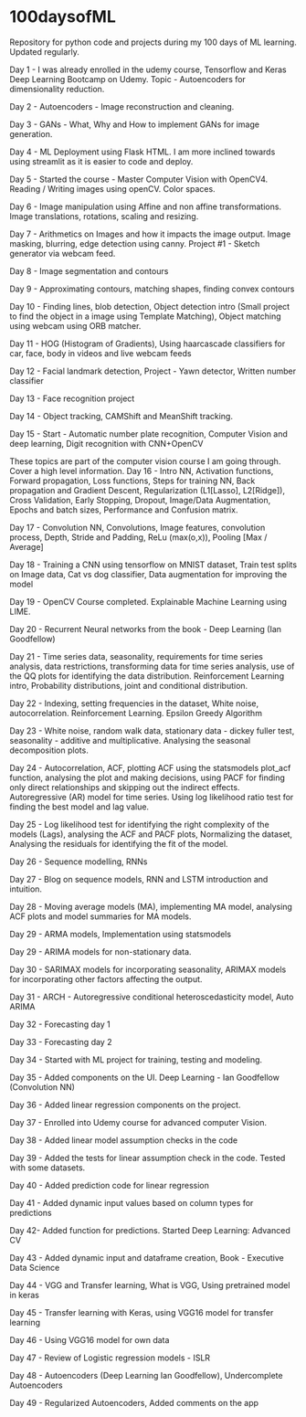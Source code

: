 # 100daysofML

Repository for python code and projects during my 100 days of ML learning. Updated regularly.

Day 1 - I was already enrolled in the udemy course, Tensorflow and Keras Deep Learning Bootcamp on Udemy.
        Topic - Autoencoders for dimensionality reduction.

Day 2 - Autoencoders - Image reconstruction and cleaning.

Day 3 - GANs - What, Why and How to implement GANs for image generation.

Day 4 - ML Deployment using Flask HTML. I am more inclined towards using streamlit as it is easier to code and deploy.

Day 5 - Started the course - Master Computer Vision with OpenCV4.
        Reading / Writing images using openCV.
        Color spaces.

Day 6 - Image manipulation using Affine and non affine transformations.
        Image translations, rotations, scaling and resizing.

Day 7 - Arithmetics on Images and how it impacts the image output.
        Image masking, blurring, edge detection using canny.
        Project #1 - Sketch generator via webcam feed.

Day 8 - Image segmentation and contours

Day 9 - Approximating contours, matching shapes, finding convex contours

Day 10 - Finding lines, blob detection, Object detection intro (Small project to find the object in a image using Template Matching),
        Object matching using webcam using ORB matcher.

Day 11 - HOG (Histogram of Gradients), Using haarcascade classifiers for car, face, body in videos and live webcam feeds

Day 12 - Facial landmark detection, Project - Yawn detector, Written number classifier

Day 13 - Face recognition project

Day 14 - Object tracking, CAMShift and MeanShift tracking.

Day 15 - Start - Automatic number plate recognition, Computer Vision and deep learning, Digit recognition with CNN+OpenCV

These topics are part of the computer vision course I am going through. Cover a high level information.
Day 16 - Intro NN, Activation functions, Forward propagation, Loss functions, Steps for training  NN,
Back propagation and Gradient Descent, Regularization (L1[Lasso], L2[Ridge]), Cross Validation, Early Stopping, Dropout, Image/Data Augmentation, Epochs and batch sizes, Performance and Confusion matrix.

Day 17 - Convolution NN, Convolutions, Image features, convolution process, Depth, Stride and Padding, ReLu (max(o,x)), Pooling [Max / Average]        

Day 18 - Training a CNN using tensorflow on MNIST dataset, Train test splits on Image data, Cat vs dog classifier, Data augmentation for improving the model

Day 19 - OpenCV Course completed. Explainable Machine Learning using LIME.

Day 20 - Recurrent Neural networks from the book - Deep Learning (Ian Goodfellow)

Day 21 - Time series data, seasonality, requirements for time series analysis, data restrictions, transforming data for time series analysis, use of the QQ plots for identifying the data distribution. Reinforcement Learning intro, Probability distributions, joint and conditional distribution.

Day 22 - Indexing, setting frequencies in the dataset, White noise, autocorrelation.
Reinforcement Learning. Epsilon Greedy Algorithm 

Day 23 - White noise, random walk data, stationary data - dickey fuller test, seasonality - additive and multiplicative. Analysing the seasonal decomposition plots.

Day 24 - Autocorrelation, ACF, plotting ACF using the statsmodels plot_acf function, analysing the plot and making decisions, using PACF for finding only direct relationships and skipping out the indirect effects.
Autoregressive (AR) model for time series. Using log likelihood ratio test for finding the best model and lag value.

Day 25 - Log likelihood test for identifying the right complexity of the models (Lags), analysing the ACF and PACF plots, Normalizing the dataset, Analysing the residuals for identifying the fit of the model.

Day 26 - Sequence modelling, RNNs

Day 27 - Blog on sequence models, RNN and LSTM introduction and intuition.

Day 28 - Moving average models (MA), implementing MA model, analysing ACF plots and model summaries for MA models. 

Day 29 - ARMA models, Implementation using statsmodels

Day 29 - ARIMA models for non-stationary data.

Day 30 - SARIMAX models for incorporating seasonality, ARIMAX models for incorporating other factors affecting the output.

Day 31 - ARCH - Autoregressive conditional heteroscedasticity model, Auto ARIMA

Day 32 - Forecasting day 1

Day 33 - Forecasting day 2

Day 34 - Started with ML project for training, testing and modeling.

Day 35 - Added components on the UI.
Deep Learning - Ian Goodfellow (Convolution NN)

Day 36 - Added linear regression components on the project.

Day 37 - Enrolled into Udemy course for advanced computer Vision.

Day 38 - Added linear model assumption checks in the code

Day 39 - Added the tests for linear assumption check in the code. Tested with some datasets.

Day 40 - Added prediction code for linear regression

Day 41 - Added dynamic input values based on column types for predictions

Day 42- Added function for predictions.
Started Deep Learning: Advanced CV

Day 43 - Added dynamic input and dataframe creation, Book - Executive Data Science

Day 44 - VGG and Transfer learning, What is VGG, Using pretrained model in keras

Day 45 - Transfer learning with Keras, using VGG16 model for transfer learning

Day 46 - Using VGG16 model for own data

Day 47 - Review of Logistic regression models - ISLR

Day 48 - Autoencoders (Deep Learning Ian Goodfellow), Undercomplete Autoencoders

Day 49 - Regularized Autoencoders, Added comments on the app